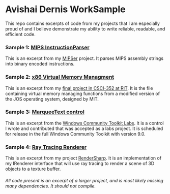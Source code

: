 # Avishai Dernis WorkSample

This repo contains excerpts of code from my projects that I am especially proud of and I believe demonstrate my ability to write reliable, readable, and efficient code.

### Sample 1: [MIPS InstructionParser](https://github.com/Avid29/WorkSample/blob/master/MIPS/InstructionParser.cs)

This is an excerpt from my [MIPSer](https://github.com/Avid29/MIPSer) project. It parses MIPS assembly strings into binary encoded instructions.

### Sample 2: [x86 Virtual Memory Managment](https://github.com/Avid29/WorkSample/blob/master/JOS/pmap.c)

This is an excerpt from my [final project in CSCI-352 at RIT](https://github.com/Avid29/CSCI352-Final/). It is the file containing virtual memory managing functions from a modified version of the JOS operating system, designed by MIT.

### Sample 3: [MarqueeText control](https://github.com/Avid29/WorkSample/blob/master/MarqueeText/MarqueeText.cs)

This is an excerpt from the [Windows Community Toolkit Labs](https://github.com/CommunityToolkit/Labs-Windows). It is a control I wrote and contributed that was accepted as a labs project. It is scheduled for release in the full Windows Community Toolkit with version 9.0.

### Sample 4: [Ray Tracing Renderer](https://github.com/Avid29/WorkSample/blob/master/RenderSharp/RayTraceRenderer.cs)

This is an excerpt from my project [RenderSharp](https://github.com/Avid29/RenderSharp). It is an implementation of my IRenderer interface that will use ray tracing to render a scene of 3D objects to a texture buffer.


###### *All code present is an excerpt of a larger project, and is most likely missing many dependencies. It should not compile.*
